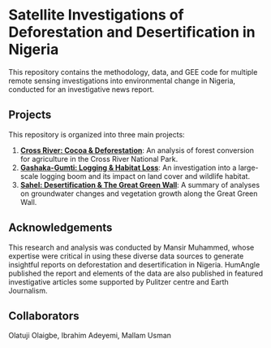 # Satellite Investigations of Deforestation and Desertification in Nigeria

This repository contains the methodology, data, and GEE code for multiple remote sensing investigations into environmental change in Nigeria, conducted for an investigative news report.

## Projects

This repository is organized into three main projects:

1. **[Cross River: Cocoa & Deforestation](cross_river_cocoa\README.md)**: An analysis of forest conversion for agriculture in the Cross River National Park.
2. **[Gashaka-Gumti: Logging & Habitat Loss](gashaka_gumti_logging/README.md)**: An investigation into a large-scale logging boom and its impact on land cover and wildlife habitat.
3. **[Sahel: Desertification & The Great Green Wall](sahel_desertification)**: A summary of analyses on groundwater changes and vegetation growth along the Great Green Wall.

## Acknowledgements

This research and analysis was conducted by Mansir Muhammed, whose expertise were critical in using these diverse data sources to generate insightful reports on deforestation and desertification in Nigeria. HumAngle published the report and elements of the data are also published in featured investigative articles some supported by Pulitzer centre and Earth Journalism.

## Collaborators

Olatuji Olaigbe, Ibrahim Adeyemi, Mallam Usman
